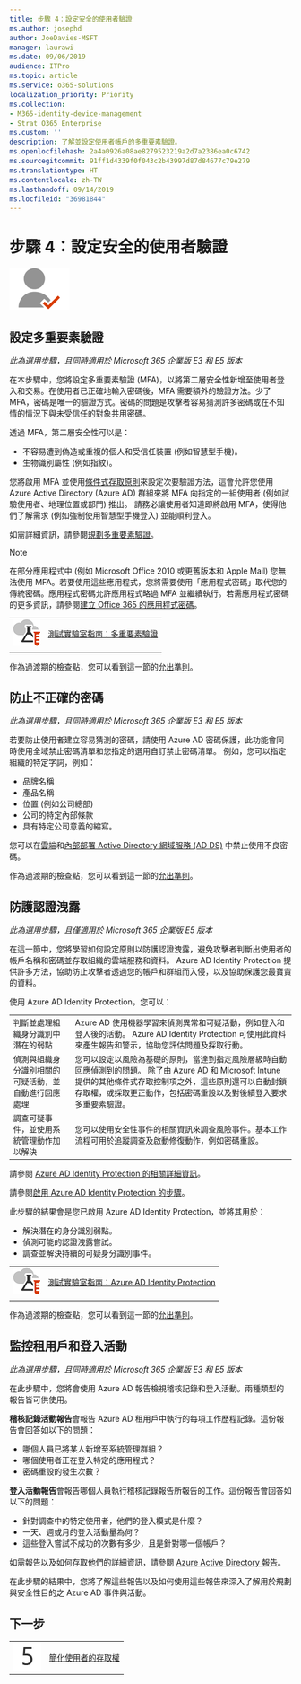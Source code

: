 ```yaml
---
title: 步驟 4：設定安全的使用者驗證
ms.author: josephd
author: JoeDavies-MSFT
manager: laurawi
ms.date: 09/06/2019
audience: ITPro
ms.topic: article
ms.service: o365-solutions
localization_priority: Priority
ms.collection:
- M365-identity-device-management
- Strat_O365_Enterprise
ms.custom: ''
description: 了解並設定使用者帳戶的多重要素驗證。
ms.openlocfilehash: 2a4a0926a08ae8279523219a2d7a2386ea0c6742
ms.sourcegitcommit: 91ff1d4339f0f043c2b43997d87d84677c79e279
ms.translationtype: HT
ms.contentlocale: zh-TW
ms.lasthandoff: 09/14/2019
ms.locfileid: "36981844"
---
```

# <a name="step-4-configure-secure-user-authentication"></a>步驟 4：設定安全的使用者驗證

![](./media/deploy-foundation-infrastructure/identity_icon-small.png)

<a name="identity-mfa"></a>
## <a name="set-up-multi-factor-authentication"></a>設定多重要素驗證

*此為選用步驟，且同時適用於 Microsoft 365 企業版 E3 和 E5 版本*

在本步驟中，您將設定多重要素驗證 (MFA)，以將第二層安全性新增至使用者登入和交易。在使用者已正確地輸入密碼後，MFA 需要額外的驗證方法。少了 MFA，密碼是唯一的驗證方式。密碼的問題是攻擊者容易猜測許多密碼或在不知情的情況下與未受信任的對象共用密碼。

透過 MFA，第二層安全性可以是：

- 不容易遭到偽造或重複的個人和受信任裝置 (例如智慧型手機)。
- 生物識別屬性 (例如指紋)。

您將啟用 MFA 並使用[條件式存取原則](https://docs.microsoft.com/azure/active-directory/authentication/howto-mfa-getstarted#enable-multi-factor-authentication-with-conditional-access)來設定次要驗證方法，這會允許您使用 Azure Active Directory (Azure AD) 群組來將 MFA 向指定的一組使用者 (例如試驗使用者、地理位置或部門) 推出。 請務必讓使用者知道即將啟用 MFA，使得他們了解需求 (例如強制使用智慧型手機登入) 並能順利登入。 

如需詳細資訊，請參閱[規劃多重要素驗證](https://docs.microsoft.com/azure/active-directory/authentication/howto-mfa-getstarted)。

>[!Note]
>在部分應用程式中 (例如 Microsoft Office 2010 或更舊版本和 Apple Mail) 您無法使用 MFA。若要使用這些應用程式，您將需要使用「應用程式密碼」取代您的傳統密碼。應用程式密碼允許應用程式略過 MFA 並繼續執行。若需應用程式密碼的更多資訊，請參閱[建立 Office 365 的應用程式密碼](https://support.office.com/article/Create-an-app-password-for-Office-365-3e7c860f-bda4-4441-a618-b53953ee1183)。
>

|||
|:-------|:-----|
|![Microsoft Cloud 的測試實驗室指南](media/m365-enterprise-test-lab-guides/cloud-tlg-icon-small.png)| [測試實驗室指南：多重要素驗證](multi-factor-authentication-microsoft-365-test-environment.md) |
|||

作為過渡期的檢查點，您可以看到這一節的[允出準則](identity-exit-criteria.md#crit-identity-mfa)。

<a name="identity-password-prot"></a>
## <a name="prevent-bad-passwords"></a>防止不正確的密碼

*此為選用步驟，且同時適用於 Microsoft 365 企業版 E3 和 E5 版本*

若要防止使用者建立容易猜測的密碼，請使用 Azure AD 密碼保護，此功能會同時使用全域禁止密碼清單和您指定的選用自訂禁止密碼清單。 例如，您可以指定組織的特定字詞，例如：

- 品牌名稱
- 產品名稱
- 位置 (例如公司總部)
- 公司的特定內部條款
- 具有特定公司意義的縮寫。

您可以在[雲端](https://docs.microsoft.com/azure/active-directory/authentication/concept-password-ban-bad)和[內部部署 Active Directory 網域服務 (AD DS)](https://docs.microsoft.com/azure/active-directory/authentication/concept-password-ban-bad-on-premises) 中禁止使用不良密碼。

作為過渡期的檢查點，您可以看到這一節的[允出準則](identity-exit-criteria.md#crit-password-prot)。

<a name="identity-ident-prot"></a>
## <a name="protect-against-credential-compromise"></a>防護認證洩露

*此為選用步驟，且僅適用於 Microsoft 365 企業版 E5 版本*

在這一節中，您將學習如何設定原則以防護認證洩露，避免攻擊者判斷出使用者的帳戶名稱和密碼並存取組織的雲端服務和資料。 Azure AD Identity Protection 提供許多方法，協助防止攻擊者透過您的帳戶和群組而入侵，以及協助保護您最寶貴的資料。

使用 Azure AD Identity Protection，您可以：

|||
|:---------|:---------|
|判斷並處理組織身分識別中潛在的弱點|Azure AD 使用機器學習來偵測異常和可疑活動，例如登入和登入後的活動。 Azure AD Identity Protection 可使用此資料來產生報告和警示，協助您評估問題及採取行動。|
|偵測與組織身分識別相關的可疑活動，並自動進行回應處理|您可以設定以風險為基礎的原則，當達到指定風險層級時自動回應偵測到的問題。 除了由 Azure AD 和 Microsoft Intune 提供的其他條件式存取控制項之外，這些原則還可以自動封鎖存取權，或採取更正動作，包括密碼重設以及對後續登入要求多重要素驗證。|
|調查可疑事件，並使用系統管理動作加以解決|您可以使用安全性事件的相關資訊來調查風險事件。基本工作流程可用於追蹤調查及啟動修復動作，例如密碼重設。|

請參閱 [Azure AD Identity Protection 的相關詳細資訊](https://docs.microsoft.com/azure/active-directory/active-directory-identityprotection)。

請參閱[啟用 Azure AD Identity Protection 的步驟](https://docs.microsoft.com/azure/active-directory/active-directory-identityprotection-enable)。

此步驟的結果會是您已啟用 Azure AD Identity Protection，並將其用於：

- 解決潛在的身分識別弱點。
- 偵測可能的認證洩露嘗試。
- 調查並解決持續的可疑身分識別事件。

|||
|:-------|:-----|
|![Microsoft Cloud 的測試實驗室指南](media/m365-enterprise-test-lab-guides/cloud-tlg-icon-small.png)| [測試實驗室指南：Azure AD Identity Protection](azure-ad-identity-protection-microsoft-365-test-environment.md) |
|||

作為過渡期的檢查點，您可以看到這一節的[允出準則](identity-exit-criteria.md#crit-identity-ident-prot)。

## <a name="monitor-tenant-and-sign-in-activity"></a>監控租用戶和登入活動

*此為選用步驟，且同時適用於 Microsoft 365 企業版 E3 和 E5 版本*

在此步驟中，您將會使用 Azure AD 報告檢視稽核記錄和登入活動。兩種類型的報告皆可供使用。

**稽核記錄活動報告**會報告 Azure AD 租用戶中執行的每項工作歷程記錄。這份報告會回答如以下的問題：

- 哪個人員已將某人新增至系統管理群組？
- 哪個使用者正在登入特定的應用程式？
- 密碼重設的發生次數？

**登入活動報告**會報告哪個人員執行稽核記錄報告所報告的工作。這份報告會回答如以下的問題：

- 針對調查中的特定使用者，他們的登入模式是什麼？
- 一天、週或月的登入活動量為何？
- 這些登入嘗試不成功的次數有多少，且是針對哪一個帳戶？

如需報告以及如何存取他們的詳細資訊，請參閱 [Azure Active Directory 報告](https://docs.microsoft.com/azure/active-directory/active-directory-reporting-azure-portal)。

在此步驟的結果中，您將了解這些報告以及如何使用這些報告來深入了解用於規劃與安全性目的之 Azure AD 事件與活動。

## <a name="next-step"></a>下一步

|||
|:-------|:-----|
|![](./media/stepnumbers/Step5.png)| [簡化使用者的存取權](identity-password-reset.md) |

